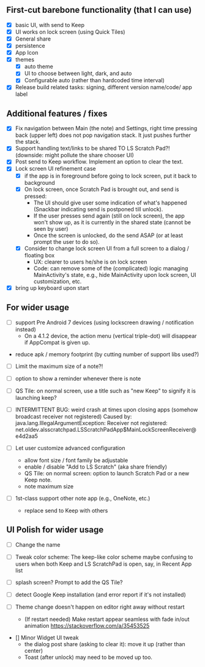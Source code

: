 ## First-cut barebone functionality (that I can use)
- [x] basic UI, with send to Keep
- [x] UI works on lock screen (using Quick Tiles)
- [x] General share
- [x] persistence
- [x] App Icon
- [x] themes
    - [x] auto theme
    - [x] UI to choose between light, dark, and auto
    - [x] Configurable auto (rather than hardcoded time interval)
- [x] Release build related tasks: signing, different version name/code/ app label

## Additional features / fixes
- [x] Fix navigation between Main (the note) and Settings, right time pressing back (upper left) does not pop navigation stack. 
It just pushes further the stack.
- [x] Support handling text/links to be shared TO LS Scratch Pad?! (downside: might pollute the share chooser UI)
- [x] Post send to Keep workflow. Implement an option to clear the text.
- [x] Lock screen UI refinement case
    - [x] if the app is in foreground before going to lock screen, put it back to background
    - [x] On lock screen, once Scratch Pad is brought out, and send is pressed:
        - The UI should give user some indication of what's happened (Snackbar indicating send is postponed till unlock).
        - If the user presses send again (still on lock screen), the app won't show up, as
        it is currently in the shared state (cannot be seen by user)
        - Once the screen is unlocked, do the send ASAP (or at least prompt the user to do so).
    - [x] Consider to change lock screen UI from a full screen to a dialog / floating box
        - UX: clearer to users he/she is on lock screen
        - Code: can remove some of the (complicated) logic managing MainActivity's state, e.g., 
         hide MainActivity upon lock screen, UI customization, etc.
- [x] bring up keyboard upon start

## For wider usage        
- [ ] support Pre Android 7 devices (using lockscreen drawing / notification instead)
    - On a 4.1.2 device, the action menu (vertical triple-dot) will disappear if AppCompat is given up.

- reduce apk / memory footprint (by cutting number of support libs used?)

- [ ] Limit the maximum size of a note?!
- [ ] option to show a reminder whenever there is note

- [ ] QS Tile: on normal screen, use a title such as "new Keep" to signify it is launching keep?

- [ ] INTERMITTENT BUG: weird crash at times upon closing apps (somehow broadcast receiver not registered)
  Caused by: java.lang.IllegalArgumentException: Receiver not registered: net.oldev.alsscratchpad.LSScratchPadApp$MainLockScreenReceiver@e4d2aa5

- [ ] Let user customize advanced configuration
   - allow font size / font family be adjustable
   - enable / disable "Add to LS Scratch" (aka share friendly)
   - QS Tile: on normal screen: option to launch Scratch Pad or a new Keep note.
   - note maximum size 

- [ ] 1st-class support other note app (e.g., OneNote, etc.)
    - replace send to Keep with others

## UI Polish for wider usage    
- [ ] Change the name
- [ ] Tweak color scheme: The keep-like color scheme maybe confusing to users when both Keep and LS ScratchPad is open, say, in Recent App list

- [ ] splash screen? Prompt to add the QS Tile?
- [ ] detect Google Keep installation (and error report if it's not installed)

- [ ] Theme change doesn't happen on editor right away without restart
  - (If restart needed) Make restart appear seamless with fade in/out animation
	   	https://stackoverflow.com/a/35453525
	   	
- [] Minor Widget UI tweak
  - the dialog post share (asking to clear it): move it up (rather than center)
  - Toast (after unlock) may need to be moved up too.
